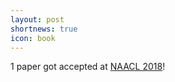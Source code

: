 ```yaml
---
layout: post
shortnews: true
icon: book
---
```


1 paper got accepted at [NAACL 2018](https://www.naacl2018.org)!
